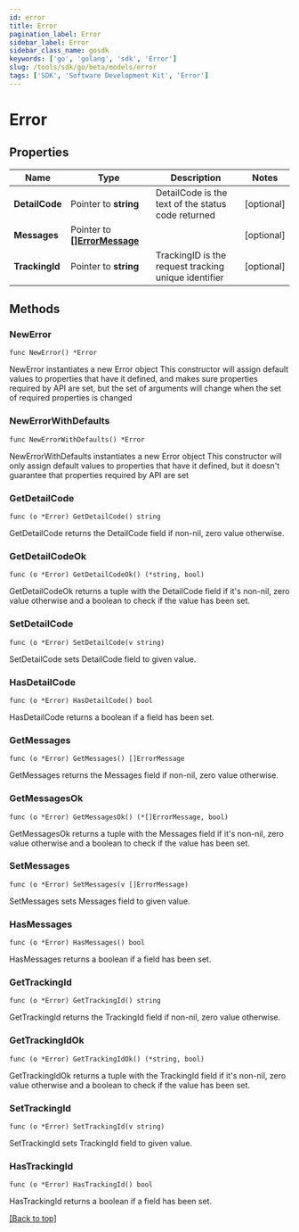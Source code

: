 ```yaml
---
id: error
title: Error
pagination_label: Error
sidebar_label: Error
sidebar_class_name: gosdk
keywords: ['go', 'golang', 'sdk', 'Error'] 
slug: /tools/sdk/go/beta/models/error
tags: ['SDK', 'Software Development Kit', 'Error']
---
```


# Error

## Properties

Name | Type | Description | Notes
------------ | ------------- | ------------- | -------------
**DetailCode** | Pointer to **string** | DetailCode is the text of the status code returned | [optional] 
**Messages** | Pointer to [**[]ErrorMessage**](ErrorMessage) |  | [optional] 
**TrackingId** | Pointer to **string** | TrackingID is the request tracking unique identifier | [optional] 

## Methods

### NewError

`func NewError() *Error`

NewError instantiates a new Error object
This constructor will assign default values to properties that have it defined,
and makes sure properties required by API are set, but the set of arguments
will change when the set of required properties is changed

### NewErrorWithDefaults

`func NewErrorWithDefaults() *Error`

NewErrorWithDefaults instantiates a new Error object
This constructor will only assign default values to properties that have it defined,
but it doesn't guarantee that properties required by API are set

### GetDetailCode

`func (o *Error) GetDetailCode() string`

GetDetailCode returns the DetailCode field if non-nil, zero value otherwise.

### GetDetailCodeOk

`func (o *Error) GetDetailCodeOk() (*string, bool)`

GetDetailCodeOk returns a tuple with the DetailCode field if it's non-nil, zero value otherwise
and a boolean to check if the value has been set.

### SetDetailCode

`func (o *Error) SetDetailCode(v string)`

SetDetailCode sets DetailCode field to given value.

### HasDetailCode

`func (o *Error) HasDetailCode() bool`

HasDetailCode returns a boolean if a field has been set.

### GetMessages

`func (o *Error) GetMessages() []ErrorMessage`

GetMessages returns the Messages field if non-nil, zero value otherwise.

### GetMessagesOk

`func (o *Error) GetMessagesOk() (*[]ErrorMessage, bool)`

GetMessagesOk returns a tuple with the Messages field if it's non-nil, zero value otherwise
and a boolean to check if the value has been set.

### SetMessages

`func (o *Error) SetMessages(v []ErrorMessage)`

SetMessages sets Messages field to given value.

### HasMessages

`func (o *Error) HasMessages() bool`

HasMessages returns a boolean if a field has been set.

### GetTrackingId

`func (o *Error) GetTrackingId() string`

GetTrackingId returns the TrackingId field if non-nil, zero value otherwise.

### GetTrackingIdOk

`func (o *Error) GetTrackingIdOk() (*string, bool)`

GetTrackingIdOk returns a tuple with the TrackingId field if it's non-nil, zero value otherwise
and a boolean to check if the value has been set.

### SetTrackingId

`func (o *Error) SetTrackingId(v string)`

SetTrackingId sets TrackingId field to given value.

### HasTrackingId

`func (o *Error) HasTrackingId() bool`

HasTrackingId returns a boolean if a field has been set.


[[Back to top]](#) 


